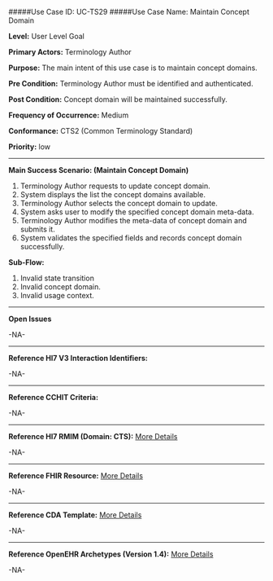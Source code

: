 #####Use Case ID: UC-TS29
#####Use Case Name: Maintain Concept Domain

**Level:**                     User Level Goal

**Primary Actors:**            Terminology Author  

**Purpose:**                   The main intent of this use case is to maintain concept domains.

**Pre Condition:**             Terminology Author must be identified and authenticated. 

**Post Condition:**            Concept domain will be maintained successfully.

**Frequency of Occurrence:**   Medium

**Conformance:**             	 CTS2 (Common Terminology Standard)

**Priority:**                  low
__________________________________________________________
**Main Success Scenario: (Maintain Concept Domain)**

1.	Terminology Author requests to update concept domain.
2.	System displays the list the concept domains available.
3.	Terminology Author selects the concept domain to update.
4.	System asks user to modify the specified concept domain meta-data.
5.	Terminology Author modifies the meta-data of concept domain and submits it. 
6.	System validates the specified fields and records concept domain successfully.

**Sub-Flow:**

1. Invalid state transition
2. Invalid concept domain.
3. Invalid usage context.
 

_______________________________________________________________
**Open Issues**

-NA-
_______________________________________________________________
**Reference Hl7 V3 Interaction Identifiers:**

-NA-
_______________________________________________________________
**Reference CCHIT Criteria:**

-NA-

_______________________________________________________________
**Reference Hl7 RMIM (Domain: CTS):** [More Details](http://www.hl7.org/implement/standards/product_brief.cfm?product_id=306)

-NA-

_______________________________________________________________
**Reference FHIR Resource:** [More Details](http://www.hl7.org/implement/standards/fhir/resourcelist.html)

-NA-
_______________________________________________________________
**Reference CDA Template:** [More Details](http://www.hl7.org/Special/committees/structure/index.cfm)

-NA-
_______________________________________________________________
**Reference OpenEHR Archetypes (Version 1.4):** [More Details](http://www.openehr.org/ckm/)

-NA-


